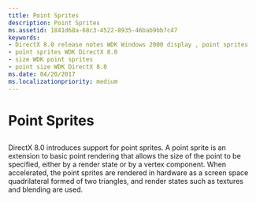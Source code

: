 ```yaml
---
title: Point Sprites
description: Point Sprites
ms.assetid: 1841d68a-68c3-4522-8935-46bab9bb7c47
keywords:
- DirectX 8.0 release notes WDK Windows 2000 display , point sprites
- point sprites WDK DirectX 8.0
- size WDK point sprites
- point size WDK DirectX 8.0
ms.date: 04/20/2017
ms.localizationpriority: medium
---
```


# Point Sprites


## <span id="ddk_point_sprites_gg"></span><span id="DDK_POINT_SPRITES_GG"></span>


DirectX 8.0 introduces support for point sprites. A point sprite is an extension to basic point rendering that allows the size of the point to be specified, either by a render state or by a vertex component. When accelerated, the point sprites are rendered in hardware as a screen space quadrilateral formed of two triangles, and render states such as textures and blending are used.

 

 





